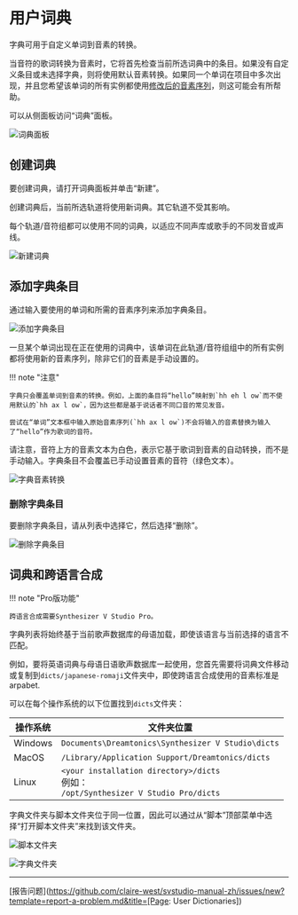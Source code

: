 # 用户词典

字典可用于自定义单词到音素的转换。

当音符的歌词转换为音素时，它将首先检查当前所选词典中的条目。如果没有自定义条目或未选择字典，则将使用默认音素转换。如果同一个单词在项目中多次出现，并且您希望该单词的所有实例都使用[修改后的音素序列](../note-properties/editing-phonemes.md#changing-a-notes-phonemes)，则这可能会有所帮助。

可以从侧面板访问“词典”面板。

![词典面板](../img/advanced/dictionary-panel.png)

## 创建词典

要创建词典，请打开词典面板并单击“新建”。

创建词典后，当前所选轨道将使用新词典。其它轨道不受其影响。

每个轨道/音符组都可以使用不同的词典，以适应不同声库或歌手的不同发音或声线。

![新建词典](../img/advanced/dictionary-new.png)

## 添加字典条目

通过输入要使用的单词和所需的音素序列来添加字典条目。

![添加字典条目](../img/advanced/dictionary-new-entry.png)

一旦某个单词出现在正在使用的词典中，该单词在此轨道/音符组组中的所有实例都将使用新的音素序列，除非它们的音素是手动设置的。

!!! note "注意"

    字典只会覆盖单词到音素的转换。例如，上面的条目将“hello”映射到`hh eh l ow`而不使用默认的`hh ax l ow`，因为这些都是基于说话者不同口音的常见发音。

    尝试在“单词”文本框中输入原始音素序列(`hh ax l ow`)不会将输入的音素替换为输入了“hello”作为歌词的音符。

请注意，音符上方的音素文本为白色，表示它基于歌词到音素的自动转换，而不是手动输入。字典条目不会覆盖已手动设置音素的音符（绿色文本）。

![字典音素转换](../img/advanced/dictionary-conversion.png)

### 删除字典条目

要删除字典条目，请从列表中选择它，然后选择“删除”。

![删除字典条目](../img/advanced/dictionary-remove.png)

## 词典和跨语言合成

!!! note "Pro版功能"

    跨语言合成需要Synthesizer V Studio Pro。

字典列表将始终基于当前歌声数据库的母语加载，即使该语言与当前选择的语言不匹配。

例如，要将英语词典与母语日语歌声数据库一起使用，您首先需要将词典文件移动或复制到`dicts/japanese-romaji`文件夹中，即使跨语言合成使用的音素标准是arpabet.

可以在每个操作系统的以下位置找到`dicts`文件夹：

|操作系统|文件夹位置|
|---|---|
|Windows|`Documents\Dreamtonics\Synthesizer V Studio\dicts`|
|MacOS|`/Library/Application Support/Dreamtonics/dicts`|
|Linux|`<your installation directory>/dicts`<br/>例如：<br/>`/opt/Synthesizer V Studio Pro/dicts`|

字典文件夹与脚本文件夹位于同一位置，因此可以通过从“脚本”顶部菜单中选择“打开脚本文件夹”来找到该文件夹。

![脚本文件夹](../img/advanced/scripts-open-folder.png)

![字典文件夹](../img/advanced/dicts-folder.png)

---

[报告问题](https://github.com/claire-west/svstudio-manual-zh/issues/new?template=report-a-problem.md&title=[Page: User Dictionaries])